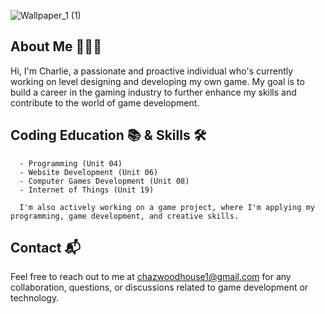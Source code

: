 ![Wallpaper_1 (1)](https://github.com/CharlieWoodhouse/CharlieWoodhouse/assets/147112008/7351718a-1fa3-43b7-aba7-aad86a3f8896)

## About Me 🙋🏻‍♂️
Hi, I'm Charlie, a passionate and proactive individual who's currently working on level designing and developing my own game. My goal is to build a career in the gaming industry to further enhance my skills and contribute to the world of game development.

## Coding Education 📚 & Skills 🛠️
  
      - Programming (Unit 04)
      - Website Development (Unit 06)
      - Computer Games Development (Unit 08)
      - Internet of Things (Unit 19)

      I'm also actively working on a game project, where I'm applying my programming, game development, and creative skills.

## Contact 📬
Feel free to reach out to me at chazwoodhouse1@gmail.com for any collaboration, questions, or discussions related to game development or technology.

<!---
CharlieWoodhouse/CharlieWoodhouse is a ✨ special ✨ repository because its `README.md` (this file) appears on your GitHub profile.
You can click the Preview link to take a look at your changes.
--->
